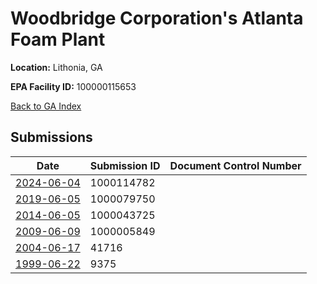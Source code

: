 # Woodbridge Corporation's Atlanta Foam Plant

**Location:** Lithonia, GA

**EPA Facility ID:** 100000115653

[Back to GA Index](../../index.md)

## Submissions

| Date | Submission ID | Document Control Number |
|------|--------------|-------------------------|
| [2024-06-04](submissions/1000114782.md) | 1000114782 |  |
| [2019-06-05](submissions/1000079750.md) | 1000079750 |  |
| [2014-06-05](submissions/1000043725.md) | 1000043725 |  |
| [2009-06-09](submissions/1000005849.md) | 1000005849 |  |
| [2004-06-17](submissions/41716.md) | 41716 |  |
| [1999-06-22](submissions/9375.md) | 9375 |  |
